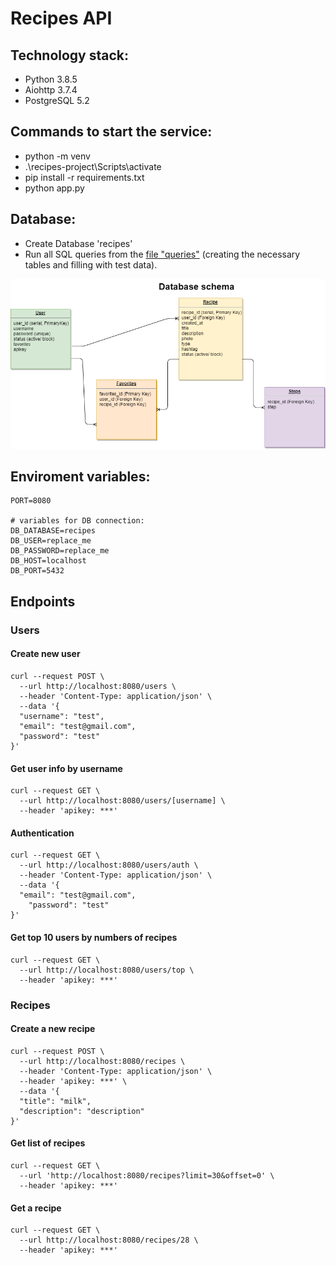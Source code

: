 # Recipes API

## Technology stack:
- Python 3.8.5
- Aiohttp 3.7.4
- PostgreSQL 5.2

## Сommands to start the service:
- python -m venv
- .\recipes-project\Scripts\activate
- pip install -r requirements.txt
- python app.py

## Database:
- Create Database 'recipes'
- Run all SQL queries from the [file "queries"](https://github.com/uzhegovaelena/recipes-project/blob/master/files/queries.sql) (creating the necessary tables and filling with test data).


![Link](https://github.com/uzhegovaelena/recipes-project/blob/master/files/Database%20schema.drawio.png)

## Enviroment variables: 
```
PORT=8080

# variables for DB connection:
DB_DATABASE=recipes
DB_USER=replace_me
DB_PASSWORD=replace_me
DB_HOST=localhost
DB_PORT=5432
```

## Endpoints

### Users

#### Create new user

```
curl --request POST \
  --url http://localhost:8080/users \
  --header 'Content-Type: application/json' \
  --data '{
  "username": "test",
  "email": "test@gmail.com",
  "password": "test"
}'
```

#### Get user info by username

```
curl --request GET \
  --url http://localhost:8080/users/[username] \
  --header 'apikey: ***'
```

#### Authentication

```
curl --request GET \
  --url http://localhost:8080/users/auth \
  --header 'Content-Type: application/json' \
  --data '{
  "email": "test@gmail.com",
	"password": "test"
}'
```

#### Get top 10 users by numbers of recipes

```
curl --request GET \
  --url http://localhost:8080/users/top \
  --header 'apikey: ***'
```

### Recipes

#### Create a new recipe

```
curl --request POST \
  --url http://localhost:8080/recipes \
  --header 'Content-Type: application/json' \
  --header 'apikey: ***' \
  --data '{
  "title": "milk",
  "description": "description"
}'
```

#### Get list of recipes

```
curl --request GET \
  --url 'http://localhost:8080/recipes?limit=30&offset=0' \
  --header 'apikey: ***'
```

#### Get a recipe

```
curl --request GET \
  --url http://localhost:8080/recipes/28 \
  --header 'apikey: ***'
```

